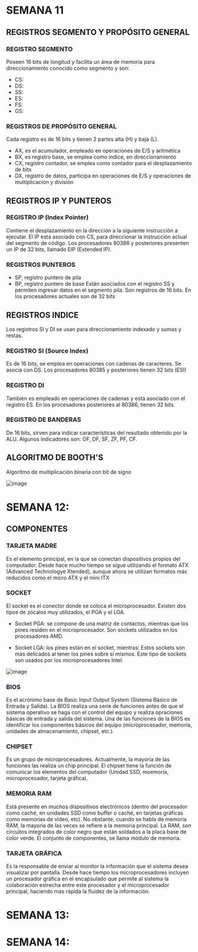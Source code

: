 # SEMANA 11

## REGISTROS SEGMENTO Y PROPÓSITO GENERAL

### REGISTRO SEGMENTO
Poseen 16 bits de longitud y facilita un área de memoria para direccionamiento conocido como segmento y son:  
- CS: 
- DS:
- SS:
- ES:
- FS:
- GS:

### REGISTROS DE PROPÓSITO GENERAL
Cada registro es de 16 bits y tienen 2 partes alta (H) y baja (L).
- AX, es el acumulador, empleado en operaciones de E/S y aritmética
- BX, es registro base, se emplea como índice, en direccionamiento
- CX, registro contador, se emplea como contador para el desplazamiento de bits
- DX, registro de datos, participa en operaciones de E/S y operaciones de multiplicación y división

## REGISTROS IP Y PUNTEROS

### REGISTRO IP (Index Pointer)

Contiene el desplazamiento en la dirección a la siguiente instrucción a ejecutar.
El IP está asociado con CS, para direccionar la instrucción actual del segmento de código.
Los procesadores 80386 y posteriores presenten un IP de 32 bits, llamado EIP (Extended IP).

### REGISTROS PUNTEROS

- SP, registro puntero de pila
- BP, registro puntero de base
Están asociados con el registro SS y permiten ingresar datos en el segmento pila. Son registros de 16 bits.
En los procesadores actuales son de 32 bits

## REGISTROS INDICE

Los registros SI y DI se usan para direccionamiento indexado y sumas y restas.

### REGISTRO SI (Source Index)

Es de 16 bits, se emplea en operaciones con cadenas de caracteres. Se asocia con DS.
Los procesadores 80385 y posteriores tienen 32 bits (ESI)

### REGISTRO DI

También es empleado en operaciones de cadenas y está asociado con el registro ES. 
En los procesadores posteriores al 80386, tienen 32 bits.

### REGISTRO DE BANDERAS

De 16 bits, sirven para indicar características del resultado obtenido por la ALU. 
Algunos indicadores son: OF, DF, SF, ZF, PF, CF.

## ALGORITMO DE BOOTH'S 

Algoritmo de multiplicación binaria con bit de signo

![image](https://github.com/AFO10/Arquitectura2024/assets/89848233/dfe1815a-5620-401d-86e4-aeac4354f31a)

# SEMANA 12:

## COMPONENTES

### TARJETA MADRE

Es el elemento principal, en la que se conectan dispositivos propios del computador. 
Desde hace mucho tiempo se sigue utilizando el formato ATX (Advanced Technologye Xtended), aunque ahora se utilizan formatos más reducidos como el micro ATX y el mini ITX

### SOCKET

El socket es el conector donde se coloca el microprocesador. Existen dos tipos de zócalos muy utilizados, el PGA y el LGA.

- Socket PGA: se compone de una matriz de contactos, mientras que los pines residen en el microprocesador.
  Son sockets utilizados en los procesadores AMD.

- Socket LGA: los pines están en el socket, mientras: Estos sockets son más delicados al tener los pines sobre sí mismos.
  Este tipo de sockets son usados por los microprocesadores Intel.

![image](https://github.com/AFO10/Arquitectura2024/assets/89848233/182d834b-dc28-4beb-91d2-ef558f4d486c)

### BIOS

Es el acrónimo base de Basic Input Output System (Sistema Básico de Entrada y Salida).
La BIOS realiza una serie de funciones antes de que el sistema operativo se haga con el control del equipo y realiza opraciones básicas de entrada y salida del sistema.
Una de las funciones de la BIOS es identificar los componentes básicos del equipo (microprocesador, memoria, unidades de almacenamiento, chipset, etc.).

### CHIPSET

Es un grupo de microprocesadores. Actualmente, la mayoría de las funciones las realiza un chip principal.
El chipset tiene la función de comunicar los elementos del computador (Unidad SSD, moemoria, microprocesador, tarjeta gráfica).

### MEMORIA RAM 

Está presente en muchos dispositivos electrónicos (dentro del procesador como caché, en unidades SSD como buffer o caché, en tarjetas gráficas como memorias de video, etc).
No obstante, cuando se habla de memoria RAM, la mayoría de las veces se refiere a la memoria principal.
La RAM, son circuitos integrados de color negro que están soldados a la placa base de color verde.
El conjunto de componentes, se llama módulo de memoria.

### TARJETA GRÁFICA

Es la responsable de enviar al monitor la información que el sistema desea visualizar por pantalla. 
Desde hace tiempo los microprocesadores incluyen un procesador gráfica en el encapsulado que permite al sistema la colaboración estrecha entre este procesador y el microprocesador principal, haciendo más rápida la fluidez de la información.






# SEMANA 13:
# SEMANA 14:
